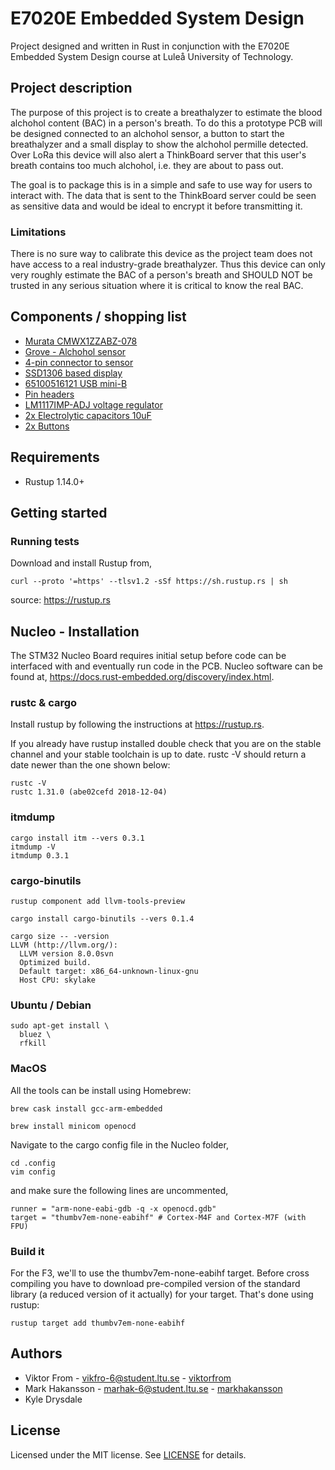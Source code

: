 # E7020E Embedded System Design
Project designed and written in Rust in conjunction with the E7020E Embedded System Design course at Luleå University of Technology. 

## Project description
The purpose of this project is to create a breathalyzer to estimate the blood alchohol content (BAC) in a person's breath. 
To do this a prototype PCB will be designed connected to an alchohol sensor, a button to start the breathalyzer and a small display to show the alchohol permille detected. Over LoRa this device will also alert a ThinkBoard server that this user's breath contains too much alchohol, i.e. they are about to pass out. 

The goal is to package this is in a simple and safe to use way for users to interact with. The data that is sent to the ThinkBoard server could be seen as sensitive data and would be ideal to encrypt it before transmitting it. 

### Limitations
There is no sure way to calibrate this device as the project team does not have access to a real industry-grade breathalyzer. Thus this device can only very roughly estimate the BAC of a person's breath and SHOULD NOT be trusted in any serious situation where it is critical to know the real BAC.

## Components / shopping list
* [Murata CMWX1ZZABZ-078](https://www.digikey.com/product-detail/en/murata-electronics/CMWX1ZZABZ-078/490-16143-1-ND/6834151)
* [Grove - Alchohol sensor](https://www.elfa.se/en/grove-alcohol-sensor-seeed-studio-101020044/p/30069826)
* [4-pin connector to sensor](https://www.elfa.se/en/grove-universal-pin-connector-seeed-studio-110990030-10pcs-pack/p/30069939)
* [SSD1306 based display](https://cdon.se/hem-tradgard/oled-display-0-96-tum-vit-128x64-pixlar-ssd1306-spi-p50506639)
* [65100516121 USB mini-B](https://www.elfa.se/en/socket-horizontal-mini-usb-smd-wuerth-elektronik-65100516121/p/14257103)
* [Pin headers](https://www.elfa.se/en/wr-phd-straight-male-pcb-header-through-hole-54mm-wuerth-elektronik-61300611121/p/30024526)
* [LM1117IMP-ADJ voltage regulator](https://www.elfa.se/en/ldo-voltage-regulator-800ma-sot-223-texas-instruments-lm1117imp-adj-nopb/p/30019193)
* [2x Electrolytic capacitors 10uF](https://www.elfa.se/en/aluminium-electrolytic-capacitor-10-uf-50-20-vs-panasonic-eee1ha100wr/p/30108011)
* [2x Buttons](https://www.elfa.se/en/print-key-50-ma-12-vdc-te-connectivity-1825910/p/13566549)

## Requirements
* Rustup 1.14.0+

## Getting started
### Running tests
Download and install Rustup from,
```
curl --proto '=https' --tlsv1.2 -sSf https://sh.rustup.rs | sh
```
source: https://rustup.rs

## Nucleo - Installation
The STM32 Nucleo Board requires initial setup before code can be interfaced with and eventually run code in the PCB. Nucleo software can be found at, https://docs.rust-embedded.org/discovery/index.html.

### rustc & cargo
Install rustup by following the instructions at https://rustup.rs.

If you already have rustup installed double check that you are on the stable channel and your stable toolchain is up to date. rustc -V should return a date newer than the one shown below:
```
rustc -V
rustc 1.31.0 (abe02cefd 2018-12-04)
```
### itmdump 
```
cargo install itm --vers 0.3.1
itmdump -V
itmdump 0.3.1
```

### cargo-binutils
```
rustup component add llvm-tools-preview
```

```
cargo install cargo-binutils --vers 0.1.4
```

```
cargo size -- -version
LLVM (http://llvm.org/):
  LLVM version 8.0.0svn
  Optimized build.
  Default target: x86_64-unknown-linux-gnu
  Host CPU: skylake
```

### Ubuntu / Debian
```
sudo apt-get install \
  bluez \
  rfkill
```

### MacOS
All the tools can be install using Homebrew:
```
brew cask install gcc-arm-embedded

brew install minicom openocd
```
Navigate to the cargo config file in the Nucleo folder,
```
cd .config
vim config
```
and make sure the following lines are uncommented,
```
runner = "arm-none-eabi-gdb -q -x openocd.gdb"
target = "thumbv7em-none-eabihf" # Cortex-M4F and Cortex-M7F (with FPU)
```

### Build it
For the F3, we'll to use the thumbv7em-none-eabihf target. Before cross compiling you have to download pre-compiled version of the standard library (a reduced version of it actually) for your target. That's done using rustup:
```
rustup target add thumbv7em-none-eabihf
```



## Authors
* Viktor From - vikfro-6@student.ltu.se - [viktorfrom](https://github.com/viktorfrom)
* Mark Hakansson - marhak-6@student.ltu.se - [markhakansson](https://github.com/markhakansson)
* Kyle Drysdale 

## License
Licensed under the MIT license. See [LICENSE](LICENSE) for details.
